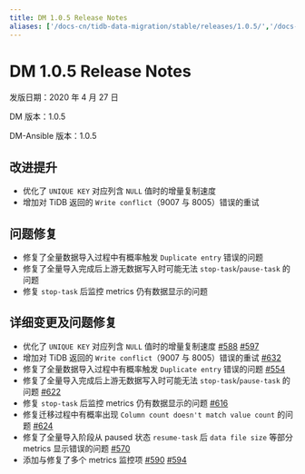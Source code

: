 ```yaml
---
title: DM 1.0.5 Release Notes
aliases: ['/docs-cn/tidb-data-migration/stable/releases/1.0.5/','/docs-cn/tidb-data-migration/v1.0/releases/1.0.5/','/docs-cn/tidb-data-migration/dev/1.0.5/']
---
```


# DM 1.0.5 Release Notes

发版日期：2020 年 4 月 27 日

DM 版本：1.0.5

DM-Ansible 版本：1.0.5

## 改进提升

- 优化了 `UNIQUE KEY` 对应列含 `NULL` 值时的增量复制速度
- 增加对 TiDB 返回的 `Write conflict`（9007 与 8005）错误的重试

## 问题修复

- 修复了全量数据导入过程中有概率触发 `Duplicate entry` 错误的问题
- 修复了全量导入完成后上游无数据写入时可能无法 `stop-task`/`pause-task` 的问题
- 修复 `stop-task` 后监控 metrics 仍有数据显示的问题

## 详细变更及问题修复

- 优化了 `UNIQUE KEY` 对应列含 `NULL` 值时的增量复制速度 [#588](https://github.com/pingcap/dm/pull/588) [#597](https://github.com/pingcap/dm/pull/597)
- 增加对 TiDB 返回的 `Write conflict`（9007 与 8005）错误的重试 [#632](https://github.com/pingcap/dm/pull/632)
- 修复了全量数据导入过程中有概率触发 `Duplicate entry` 错误的问题 [#554](https://github.com/pingcap/dm/pull/554)
- 修复了全量导入完成后上游无数据写入时可能无法 `stop-task`/`pause-task` 的问题 [#622](https://github.com/pingcap/dm/pull/622)
- 修复 `stop-task` 后监控 metrics 仍有数据显示的问题 [#616](https://github.com/pingcap/dm/pull/616)
- 修复迁移过程中有概率出现 `Column count doesn't match value count` 的问题 [#624](https://github.com/pingcap/dm/pull/624)
- 修复了全量导入阶段从 paused 状态 `resume-task` 后 `data file size` 等部分 metrics 显示错误的问题 [#570](https://github.com/pingcap/dm/pull/570)
- 添加与修复了多个 metrics 监控项 [#590](https://github.com/pingcap/dm/pull/590) [#594](https://github.com/pingcap/dm/pull/594)
